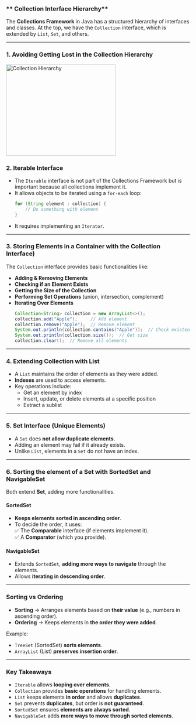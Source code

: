 ### ** Collection Interface Hierarchy**
The **Collections Framework** in Java has a structured hierarchy of interfaces and classes. At the top, we have the `Collection` interface, which is extended by `List`, `Set`, and others.

---

### **1. Avoiding Getting Lost in the Collection Hierarchy**

<img src="https://github.com/user-attachments/assets/c4efc34e-4440-443d-99c2-588871d8773c" alt="Collection Hierarchy" width="300" height="250">



### **2. Iterable Interface**
- The `Iterable` interface is not part of the Collections Framework but is important because all collections implement it.
- It allows objects to be iterated using a `for-each` loop:
  ```java
  for (String element : collection) {
      // Do something with element
  }
  ```
- It requires implementing an `Iterator`.

---

### **3. Storing Elements in a Container with the Collection Interface)**
The `Collection` interface provides basic functionalities like:
- **Adding & Removing Elements**
- **Checking if an Element Exists**
- **Getting the Size of the Collection**
- **Performing Set Operations** (union, intersection, complement)
- **Iterating Over Elements**
  ```java
  Collection<String> collection = new ArrayList<>();
  collection.add("Apple");     // Add element
  collection.remove("Apple");  // Remove element
  System.out.println(collection.contains("Apple"));  // Check existence
  System.out.println(collection.size());  // Get size
  collection.clear();  // Remove all elements
  ```

---

### **4. Extending Collection with List**
- A `List` maintains the order of elements as they were added.
- **Indexes** are used to access elements.
- Key operations include:
  - Get an element by index
  - Insert, update, or delete elements at a specific position
  - Extract a sublist

---

### **5. Set Interface (Unique Elements)**
- A `Set` does **not allow duplicate elements**.
- Adding an element may fail if it already exists.
- Unlike `List`, elements in a `Set` do not have an index.

---

### **6. Sorting the element of a Set with SortedSet and NavigableSet**
Both extend **Set**, adding more functionalities.

#### **SortedSet**
- **Keeps elements sorted in ascending order**.
- To decide the order, it uses:  
  ✅ The **Comparable** interface (if elements implement it).  
  ✅ A **Comparator** (which you provide).  

#### **NavigableSet**
- Extends `SortedSet`, **adding more ways to navigate** through the elements.
- Allows **iterating in descending order**.

---

### **Sorting vs Ordering**
- **Sorting** → Arranges elements based on **their value** (e.g., numbers in ascending order).  
- **Ordering** → Keeps elements in **the order they were added**.  

Example:
- `TreeSet` (SortedSet) **sorts elements**.
- `ArrayList` (List) **preserves insertion order**.

---

### **Key Takeaways**
- `Iterable` allows **looping over elements**.
- `Collection` provides **basic operations** for handling elements.
- `List` keeps elements **in order** and allows **duplicates**.
- `Set` prevents **duplicates**, but order is **not guaranteed**.
- `SortedSet` ensures **elements are always sorted**.
- `NavigableSet` adds **more ways to move through sorted elements**.

